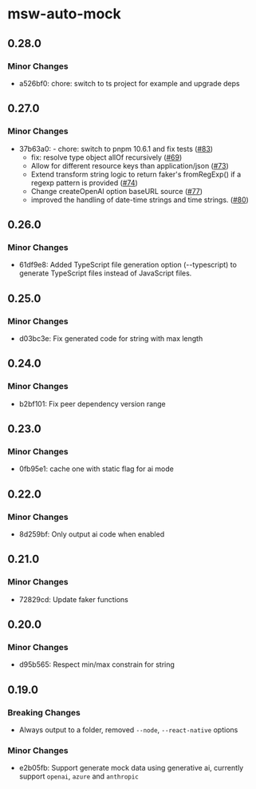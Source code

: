 # msw-auto-mock

## 0.28.0

### Minor Changes

- a526bf0: chore: switch to ts project for example and upgrade deps

## 0.27.0

### Minor Changes

- 37b63a0: - chore: switch to pnpm 10.6.1 and fix tests ([#83](https://github.com/zoubingwu/msw-auto-mock/pull/83))
  - fix: resolve type object allOf recursively ([#69](https://github.com/zoubingwu/msw-auto-mock/pull/69))
  - Allow for different resource keys than application/json ([#73](https://github.com/zoubingwu/msw-auto-mock/pull/73))
  - Extend transform string logic to return faker's fromRegExp() if a regexp pattern is provided ([#74](https://github.com/zoubingwu/msw-auto-mock/pull/74))
  - Change createOpenAI option baseURL source ([#77](https://github.com/zoubingwu/msw-auto-mock/pull/77))
  - improved the handling of date-time strings and time strings. ([#80](https://github.com/zoubingwu/msw-auto-mock/pull/80))

## 0.26.0

### Minor Changes

- 61df9e8: Added TypeScript file generation option (--typescript) to generate TypeScript files instead of JavaScript files.

## 0.25.0

### Minor Changes

- d03bc3e: Fix generated code for string with max length

## 0.24.0

### Minor Changes

- b2bf101: Fix peer dependency version range

## 0.23.0

### Minor Changes

- 0fb95e1: cache one with static flag for ai mode

## 0.22.0

### Minor Changes

- 8d259bf: Only output ai code when enabled

## 0.21.0

### Minor Changes

- 72829cd: Update faker functions

## 0.20.0

### Minor Changes

- d95b565: Respect min/max constrain for string

## 0.19.0

### Breaking Changes

- Always output to a folder, removed `--node`, `--react-native` options

### Minor Changes

- e2b05fb: Support generate mock data using generative ai, currently support `openai`, `azure` and `anthropic`
